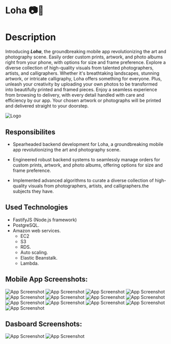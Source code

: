 # Loha 📷🎨

# Description
Introducing **_Loha_**, the groundbreaking mobile app revolutionizing the art and photography scene. Easily order custom prints, artwork, and photo albums right from your phone, with options for size and frame preference. Explore a diverse collection of high-quality visuals from talented photographers, artists, and calligraphers. Whether it's breathtaking landscapes, stunning artwork, or intricate calligraphy, Loha offers something for everyone. Plus, unleash your creativity by uploading your own photos to be transformed into beautifully printed and framed pieces. Enjoy a seamless experience from browsing to delivery, with every detail handled with care and efficiency by our app. Your chosen artwork or photographs will be printed and delivered straight to your doorstep.

![Logo](assets/Loha-Logo.png)


## Responsibilites

- Spearheaded backend development for Loha, a groundbreaking mobile app revolutionizing the art and photography scene.

- Engineered robust backend systems to seamlessly manage orders for custom prints, artwork, and photo albums, offering options for size and frame preference.

- Implemented advanced algorithms to curate a diverse collection of high-quality visuals from photographers, artists, and calligraphers.the subjects they have.

## Used Technologies

- FastifyJS (Node.js framework)
- PostgreSQL.
- Amazon web services.
    - EC2
    - S3
    - RDS.
    - Auto scaling.
    - Elastic Beanstalk.
    - Lambda.




## Mobile App Screenshots: 
![App Screenshot](assets/sign-up.png)
![App Screenshot](assets/otp.png)
![App Screenshot](assets/homepage.png)
![App Screenshot](assets/gallery.png)
![App Screenshot](assets/view-image.png)
![App Screenshot](assets/buy-image.png)
![App Screenshot](assets/choose-image-specs.png)
![App Screenshot](assets/checkout.png)
![App Screenshot](assets/loha-store.png)
![App Screenshot](assets/filtering-loha-store.png)
![App Screenshot](assets/order-tracking.png)
![App Screenshot](assets/upload-photos.png)
![App Screenshot](assets/create-photo.png)

## Dasboard Screenshots:
![App Screenshot](assets/dashboard-1.png)
![App Screenshot](assets/dashboard-2.png)
